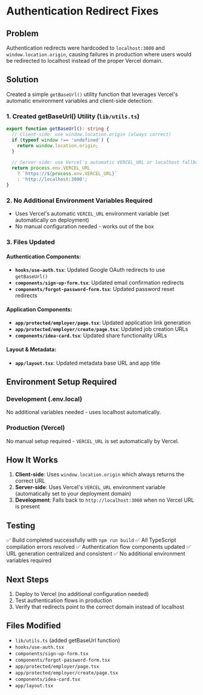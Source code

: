 # Authentication Redirect Fixes

## Problem
Authentication redirects were hardcoded to `localhost:3000` and `window.location.origin`, causing failures in production where users would be redirected to localhost instead of the proper Vercel domain.

## Solution
Created a simple `getBaseUrl()` utility function that leverages Vercel's automatic environment variables and client-side detection:

### 1. Created getBaseUrl() Utility (`lib/utils.ts`)
```typescript
export function getBaseUrl(): string {
  // Client-side: use window.location.origin (always correct)
  if (typeof window !== 'undefined') {
    return window.location.origin;
  }
  
  // Server-side: use Vercel's automatic VERCEL_URL or localhost fallback
  return process.env.VERCEL_URL 
    ? `https://${process.env.VERCEL_URL}` 
    : 'http://localhost:3000';
}
```

### 2. No Additional Environment Variables Required
- Uses Vercel's automatic `VERCEL_URL` environment variable (set automatically on deployment)
- No manual configuration needed - works out of the box

### 3. Files Updated

#### Authentication Components:
- **`hooks/use-auth.tsx`**: Updated Google OAuth redirects to use `getBaseUrl()`
- **`components/sign-up-form.tsx`**: Updated email confirmation redirects 
- **`components/forgot-password-form.tsx`**: Updated password reset redirects

#### Application Components:
- **`app/protected/employer/page.tsx`**: Updated application link generation
- **`app/protected/employer/create/page.tsx`**: Updated job creation URLs
- **`components/idea-card.tsx`**: Updated share functionality URLs

#### Layout & Metadata:
- **`app/layout.tsx`**: Updated metadata base URL and app title

## Environment Setup Required

### Development (.env.local)
No additional variables needed - uses localhost automatically.

### Production (Vercel)
No manual setup required - `VERCEL_URL` is set automatically by Vercel.

## How It Works

1. **Client-side**: Uses `window.location.origin` which always returns the correct URL
2. **Server-side**: Uses Vercel's `VERCEL_URL` environment variable (automatically set to your deployment domain)
3. **Development**: Falls back to `http://localhost:3000` when no Vercel URL is present

## Testing
✅ Build completed successfully with `npm run build`
✅ All TypeScript compilation errors resolved
✅ Authentication flow components updated
✅ URL generation centralized and consistent
✅ No additional environment variables required

## Next Steps
1. Deploy to Vercel (no additional configuration needed)
2. Test authentication flows in production
3. Verify that redirects point to the correct domain instead of localhost

## Files Modified
- `lib/utils.ts` (added getBaseUrl function)
- `hooks/use-auth.tsx`
- `components/sign-up-form.tsx`
- `components/forgot-password-form.tsx`
- `app/protected/employer/page.tsx`
- `app/protected/employer/create/page.tsx`
- `components/idea-card.tsx`
- `app/layout.tsx`